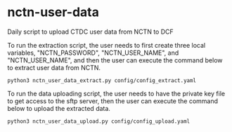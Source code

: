 # nctn-user-data

Daily script to upload CTDC user data from NCTN to DCF

To run the extraction script, the user needs to first create three local variables, "NCTN_PASSWORD", "NCTN_USER_NAME", and "NCTN_USER_NAME", and then the user can execute the command below to extract user data from NCTN.

```python3 nctn_user_data_extract.py config/config_extract.yaml```

To run the data uploading script, the user needs to have the private key file to get access to the sftp server, then the user can execute the command below to upload the extracted data.

```python3 nctn_user_data_upload.py config/config_upload.yaml```
